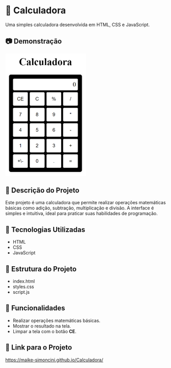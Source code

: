 
# 🧮 Calculadora

Uma simples calculadora desenvolvida em HTML, CSS e JavaScript.

## 📷 Demonstração

<div text-align= "center"> 
<a><img width="50%" src="img/calculadora.png"></a>
</div>

## 📜 Descrição do Projeto

Este projeto é uma calculadora que permite realizar operações matemáticas básicas como adição, subtração, multiplicação e divisão. A interface é simples e intuitiva, ideal para praticar suas habilidades de programação.

## 🚀 Tecnologias Utilizadas

- HTML
- CSS
- JavaScript

## 📁 Estrutura do Projeto

- index.html
- styles.css
- script.js

## 🎯 Funcionalidades

- Realizar operações matemáticas básicas.
- Mostrar o resultado na tela.
- Limpar a tela com o botão **CE**.

## 🔗 Link para o Projeto

https://maike-simoncini.github.io/Calculadora/


